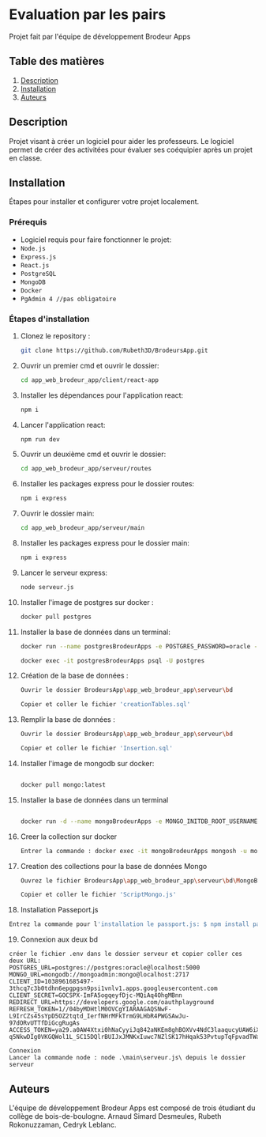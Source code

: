 # Evaluation par les pairs

Projet fait par l'équipe de développement Brodeur Apps

## Table des matières

1. [Description](#description)
2. [Installation](#installation)
3. [Auteurs](#auteurs)

## Description

Projet visant à créer un logiciel pour aider les professeurs. Le logiciel permet de créer des activitées pour évaluer ses coéquipier après un projet en classe.

## Installation

Étapes pour installer et configurer votre projet localement.

### Prérequis

- Logiciel requis pour faire fonctionner le projet:
- `Node.js`
- `Express.js`
- `React.js`
- `PostgreSQL`
- `MongoDB`
- `Docker`
- `PgAdmin 4 //pas obligatoire`

### Étapes d'installation

1.  Clonez le repository :

    ```bash
    git clone https://github.com/Rubeth3D/BrodeursApp.git
    ```

2.  Ouvrir un premier cmd et ouvrir le dossier:

    ```bash
    cd app_web_brodeur_app/client/react-app
    ```

3.  Installer les dépendances pour l'application react:

    ```bash
    npm i
    ```

4.  Lancer l'application react:

    ```bash
    npm run dev
    ```

5.  Ouvrir un deuxième cmd et ouvrir le dossier:

    ```bash
    cd app_web_brodeur_app/serveur/routes
    ```

6.  Installer les packages express pour le dossier routes:

    ```bash
    npm i express
    ```

7.  Ouvrir le dossier main:

    ```bash
    cd app_web_brodeur_app/serveur/main
    ```

8.  Installer les packages express pour le dossier main:

    ```bash
    npm i express
    ```

9.  Lancer le serveur express:

    ```bash
    node serveur.js
    ```

10. Installer l'image de postgres sur docker :

    ```bash
    docker pull postgres
    ```

11. Installer la base de données dans un terminal:

    ```bash
    docker run --name postgresBrodeurApps -e POSTGRES_PASSWORD=oracle -p 5000:5432 -d postgres

    docker exec -it postgresBrodeurApps psql -U postgres
    ```

12. Création de la base de données :

    ```bash
    Ouvrir le dossier BrodeursApp\app_web_brodeur_app\serveur\bd

    Copier et coller le fichier 'creationTables.sql'
    ```

13. Remplir la base de données :

    ```bash
    Ouvrir le dossier BrodeursApp\app_web_brodeur_app\serveur\bd

    Copier et coller le fichier 'Insertion.sql'
    ```

14. Installer l'image de mongodb sur docker:

    ```bash

    docker pull mongo:latest
    ```

15. Installer la base de données dans un terminal

    ```bash

    docker run -d --name mongoBrodeurApps -e MONGO_INITDB_ROOT_USERNAME=mongoadmin -e MONGO_INITDB_ROOT_PASSWORD=mongo -p 2717:27017 mongo:latest
    ```

16. Creer la collection sur docker

    ```bash
    Entrer la commande : docker exec -it mongoBrodeurApps mongosh -u mongoadmin -p mongo

    ```
17. Creation des collections pour la base de données Mongo
    ```bash
    Ouvrez le fichier BrodeursApp\app_web_brodeur_app\serveur\bd\MongoBD

    Copier et coller le fichier 'ScriptMongo.js'
    ```
    
18. Installation Passeport.js

```bash
Entrez la commande pour l'installation le passport.js: $ npm install passport
````

19. Connexion aux deux bd

````.env
créer le fichier .env dans le dossier serveur et copier coller ces deux URL:
POSTGRES_URL=postgres://postgres:oracle@localhost:5000
MONGO_URL=mongodb://mongoadmin:mongo@localhost:2717
CLIENT_ID=1038961685497-3thcq7c3b0tdhn6epgpgsn9psi1vnlv1.apps.googleusercontent.com
CLIENT_SECRET=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
REDIRECT_URL=https://developers.google.com/oauthplayground
REFRESH_TOKEN=1//04byMDHtlM0OVCgYIARAAGAQSNwF-L9IrCZs45sYpD5OZ2tqtd_IerfNHrMFkTrmG9LHbR4PWGSAwJu-97dORvUTTfDiGcgRugAs 
ACCESS_TOKEN=ya29.a0AW4Xtxi0hNaCyyiJq842aNKEm8ghBOXVv4NdC3laaqucyUAW6iX_F2Zwhn425DxcowGJ024I5WkE0sNJR5vfyRaIjfReFkfSF-q5NkwDIg0VKGQWol1L_SC15DQlrBUIJxJMNKxIuwc7NZlSK17hHqak53PvtupTqFpvadTWaCgYKASkSARYSFQHGX2Mic4d5RAm2KUr_HzqFC1NBKg0175

Connexion
Lancer la commande node : node .\main\serveur.js\ depuis le dossier serveur
````



## Auteurs

L'équipe de développement Brodeur Apps est composé de trois étudiant du collège de bois-de-boulogne.
Arnaud Simard Desmeules, Rubeth Rokonuzzaman, Cedryk Leblanc.

